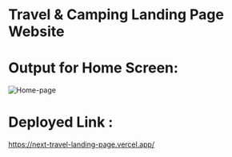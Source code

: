 # Travel & Camping Landing Page Website
# Output for Home Screen:
![Home-page](https://github.com/user-attachments/assets/ea6b7dff-202a-4746-9b25-f53dd307f773)

# Deployed Link :
https://next-travel-landing-page.vercel.app/
